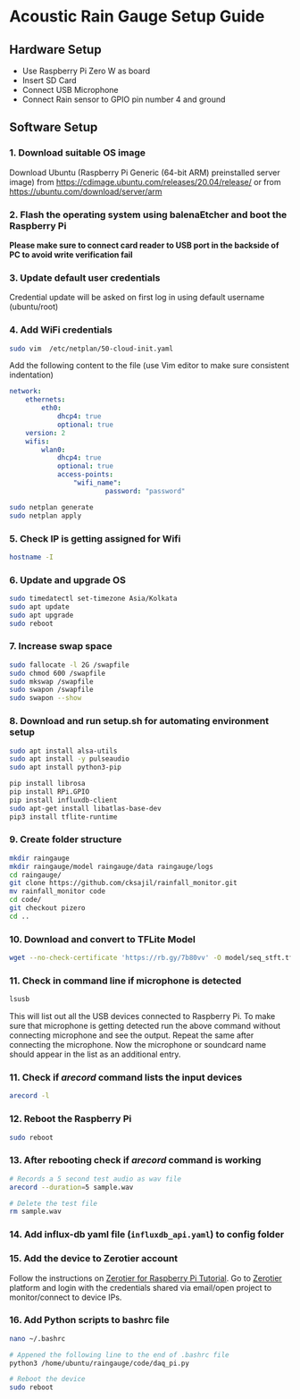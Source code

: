 # Acoustic Rain Gauge Setup Guide

## Hardware Setup
- Use Raspberry Pi Zero W as board 
- Insert SD Card
- Connect USB Microphone
- Connect Rain sensor to GPIO pin number 4 and ground

## Software Setup
### 1. Download suitable OS image
Download Ubuntu (Raspberry Pi Generic (64-bit ARM) preinstalled server image) from https://cdimage.ubuntu.com/releases/20.04/release/ or from https://ubuntu.com/download/server/arm

### 2. Flash the operating system using balenaEtcher and boot the Raspberry Pi
**Please make sure to connect card reader to USB port in the backside of PC to avoid write verification fail**
### 3. Update default user credentials
Credential update will be asked on first log in using default username (ubuntu/root)
### 4. Add WiFi credentials
```bash
sudo vim  /etc/netplan/50-cloud-init.yaml
```
Add the following content to the file (use Vim editor to make sure consistent indentation)
```yaml
network:
    ethernets:
        eth0:
            dhcp4: true
            optional: true
    version: 2
    wifis:
        wlan0:
            dhcp4: true
            optional: true
            access-points:
                "wifi_name":
                        password: "password"

```
```bash
sudo netplan generate
sudo netplan apply
```
### 5. Check IP is getting assigned for Wifi

```bash
hostname -I
```

### 6. Update and upgrade OS

```bash
sudo timedatectl set-timezone Asia/Kolkata
sudo apt update
sudo apt upgrade
sudo reboot
```

### 7. Increase swap space
```bash
sudo fallocate -l 2G /swapfile
sudo chmod 600 /swapfile
sudo mkswap /swapfile
sudo swapon /swapfile
sudo swapon --show
```

### 8. Download and run setup.sh for automating environment setup

```bash
sudo apt install alsa-utils
sudo apt install -y pulseaudio
sudo apt install python3-pip
```

```bash
pip install librosa
pip install RPi.GPIO
pip install influxdb-client
sudo apt-get install libatlas-base-dev
pip3 install tflite-runtime
```
### 9. Create folder structure
```bash
mkdir raingauge
mkdir raingauge/model raingauge/data raingauge/logs
cd raingauge/
git clone https://github.com/cksajil/rainfall_monitor.git
mv rainfall_monitor code
cd code/
git checkout pizero
cd ..
```

### 10. Download and convert to TFLite Model
```bash
wget --no-check-certificate 'https://rb.gy/7b80vv' -O model/seq_stft.tflite
```


### 11. Check in command line if microphone is detected
```bash
lsusb
```
This will list out all the USB devices connected to Raspberry Pi. To make sure that microphone is getting detected run the above command without connecting microphone and see the output. Repeat the same after connecting the microphone. Now the microphone or soundcard name should appear in the list as an additional entry.

### 11. Check if $arecord$ command lists the input devices
```bash
arecord -l
```

### 12. Reboot the Raspberry Pi
```bash
sudo reboot
```

### 13. After rebooting check if $arecord$ command is working
```bash
# Records a 5 second test audio as wav file
arecord --duration=5 sample.wav

# Delete the test file
rm sample.wav
```

### 14. Add influx-db yaml file (`influxdb_api.yaml`) to config folder

### 15. Add the device to Zerotier account

Follow the instructions on [Zerotier for Raspberry Pi Tutorial](https://pimylifeup.com/raspberry-pi-zerotier/). Go to  [Zerotier](https://my.zerotier.com/) platform and login with the credentials shared via email/open project to monitor/connect to device IPs.

### 16. Add Python scripts to bashrc file  

```bash
nano ~/.bashrc

# Appened the following line to the end of .bashrc file
python3 /home/ubuntu/raingauge/code/daq_pi.py

# Reboot the device
sudo reboot
```


